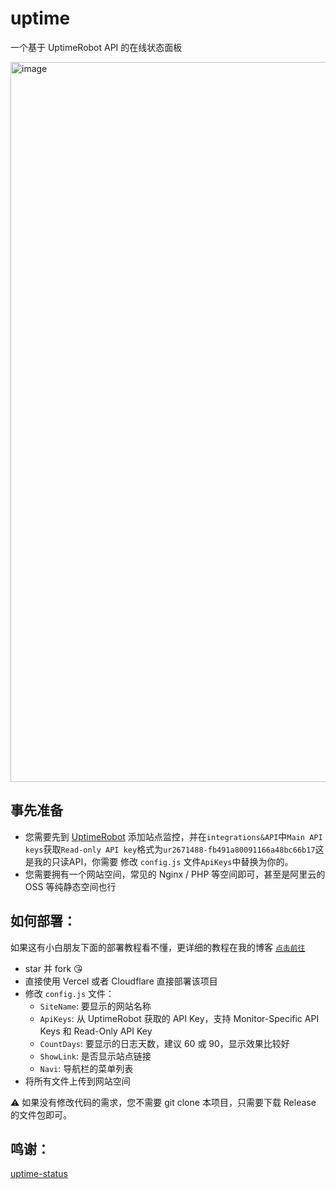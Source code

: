 # uptime

一个基于 UptimeRobot API 的在线状态面板

<img width="1152" alt="image" src="https://user-images.githubusercontent.com/25887822/178935137-6d23521d-5894-4fb8-922d-3575be4f7abc.png">

## 事先准备

- 您需要先到 [UptimeRobot](https://uptimerobot.com/ "UptimeRobot") 添加站点监控，并在`integrations&API`中`Main API keys`获取`Read-only API key`格式为`ur2671488-fb491a80091166a48bc66b17`这是我的只读API，你需要 修改 `config.js` 文件`ApiKeys`中替换为你的。
- 您需要拥有一个网站空间，常见的 Nginx / PHP 等空间即可，甚至是阿里云的 OSS 等纯静态空间也行

## 如何部署：
如果这有小白朋友下面的部署教程看不懂，更详细的教程在我的博客 [ `点击前往`](https://blog.aizrf.com/p/62)
- star 并 fork 😘
- 直接使用 Vercel 或者 Cloudflare 直接部署该项目
- 修改 `config.js` 文件：
   - `SiteName`: 要显示的网站名称
   - `ApiKeys`: 从 UptimeRobot 获取的 API Key，支持 Monitor-Specific API Keys 和 Read-Only API Key
   - `CountDays`: 要显示的日志天数，建议 60 或 90，显示效果比较好
   - `ShowLink`: 是否显示站点链接
   - `Navi`: 导航栏的菜单列表
- 将所有文件上传到网站空间

⚠️ 如果没有修改代码的需求，您不需要 git clone 本项目，只需要下载 Release 的文件包即可。

## 鸣谢：

 [uptime-status](https://github.com/yb/uptime-status/ "uptime-status")
